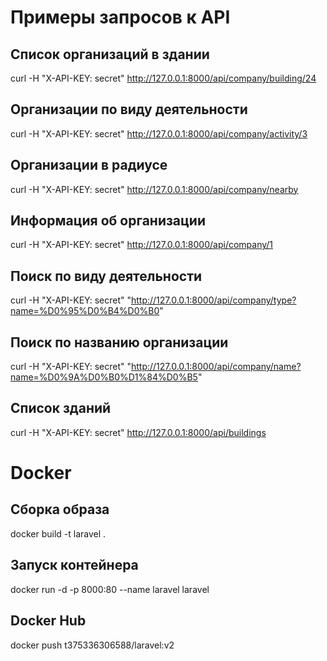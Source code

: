 # Примеры запросов к API

## Список организаций в здании
curl -H "X-API-KEY: secret"   http://127.0.0.1:8000/api/company/building/24

## Организации по виду деятельности
curl -H "X-API-KEY: secret" http://127.0.0.1:8000/api/company/activity/3

## Организации в радиусе
curl -H "X-API-KEY: secret" http://127.0.0.1:8000/api/company/nearby

## Информация об организации
curl -H "X-API-KEY: secret" http://127.0.0.1:8000/api/company/1

## Поиск по виду деятельности
curl -H "X-API-KEY: secret" "http://127.0.0.1:8000/api/company/type?name=%D0%95%D0%B4%D0%B0"

## Поиск по названию организации
curl -H "X-API-KEY: secret" "http://127.0.0.1:8000/api/company/name?name=%D0%9A%D0%B0%D1%84%D0%B5"

## Список зданий
curl -H "X-API-KEY: secret" http://127.0.0.1:8000/api/buildings


# Docker

## Сборка образа
docker build -t laravel .

## Запуск контейнера
docker run -d -p 8000:80 --name laravel laravel

## Docker Hub
docker push t375336306588/laravel:v2


